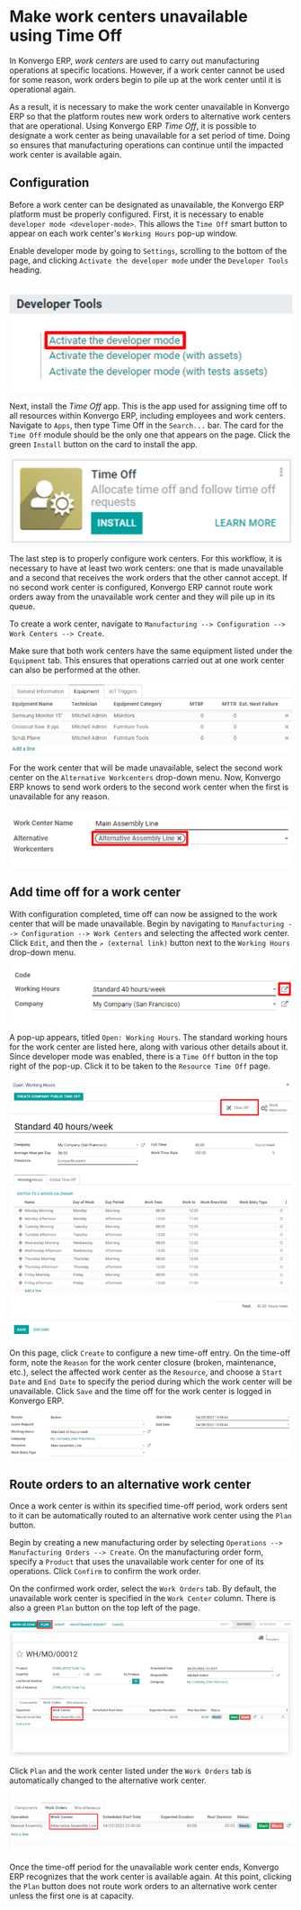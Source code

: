 # Make work centers unavailable using Time Off

In Konvergo ERP, *work centers* are used to carry out manufacturing operations
at specific locations. However, if a work center cannot be used for some
reason, work orders begin to pile up at the work center until it is
operational again.

As a result, it is necessary to make the work center unavailable in Konvergo ERP
so that the platform routes new work orders to alternative work centers
that are operational. Using Konvergo ERP *Time Off*, it is possible to designate
a work center as being unavailable for a set period of time. Doing so
ensures that manufacturing operations can continue until the impacted
work center is available again.

## Configuration

Before a work center can be designated as unavailable, the Konvergo ERP platform
must be properly configured. First, it is necessary to enable
`developer mode <developer-mode>`. This allows the `Time Off` smart
button to appear on each work center's `Working Hours` pop-up window.

Enable developer mode by going to `Settings`, scrolling to the bottom of
the page, and clicking `Activate the developer mode` under the
`Developer Tools` heading.

<img src="work_center_time_off/developer-mode-button.png"
class="align-center"
alt="The &quot;Activate the developer mode&quot; button." />

Next, install the *Time Off* app. This is the app used for assigning
time off to all resources within Konvergo ERP, including employees and work
centers. Navigate to `Apps`, then type <span class="title-ref">Time
Off</span> in the `Search...` bar. The card for the `Time Off` module
should be the only one that appears on the page. Click the green
`Install` button on the card to install the app.

<img src="work_center_time_off/time-off-install-card.png"
class="align-center" alt="The Time Off module installation card." />

The last step is to properly configure work centers. For this workflow,
it is necessary to have at least two work centers: one that is made
unavailable and a second that receives the work orders that the other
cannot accept. If no second work center is configured, Konvergo ERP cannot route
work orders away from the unavailable work center and they will pile up
in its queue.

To create a work center, navigate to
`Manufacturing --> Configuration --> Work
Centers --> Create`.

Make sure that both work centers have the same equipment listed under
the `Equipment` tab. This ensures that operations carried out at one
work center can also be performed at the other.

<img src="work_center_time_off/work-center-equipment-tab.png"
class="align-center" alt="The equipment tab on a work center form." />

For the work center that will be made unavailable, select the second
work center on the `Alternative Workcenters` drop-down menu. Now, Konvergo ERP
knows to send work orders to the second work center when the first is
unavailable for any reason.

<img src="work_center_time_off/alternative-work-center-selection.png"
class="align-center"
alt="A work center form configured with an alternative work center." />

## Add time off for a work center

With configuration completed, time off can now be assigned to the work
center that will be made unavailable. Begin by navigating to
`Manufacturing --> Configuration --> Work
Centers` and selecting the affected work center. Click `Edit`, and then
the `↗
(external link)` button next to the `Working Hours` drop-down menu.

<img src="work_center_time_off/working-hours-button.png"
class="align-center"
alt="The Working Hours &quot;External link&quot; button on the work center form." />

A pop-up appears, titled `Open: Working Hours`. The standard working
hours for the work center are listed here, along with various other
details about it. Since developer mode was enabled, there is a
`Time Off` button in the top right of the pop-up. Click it to be taken
to the `Resource Time Off` page.

<img src="work_center_time_off/time-off-button.png" class="align-center"
alt="The Time Off button on the Working Hours pop-up." />

On this page, click `Create` to configure a new time-off entry. On the
time-off form, note the `Reason` for the work center closure (broken,
maintenance, etc.), select the affected work center as the `Resource`,
and choose a `Start Date` and `End
Date` to specify the period during which the work center will be
unavailable. Click `Save` and the time off for the work center is logged
in Konvergo ERP.

<img src="work_center_time_off/time-off-form.png" class="align-center"
alt="The &quot;Resource Time Off&quot; form." />

## Route orders to an alternative work center

Once a work center is within its specified time-off period, work orders
sent to it can be automatically routed to an alternative work center
using the `Plan` button.

Begin by creating a new manufacturing order by selecting `Operations -->
Manufacturing Orders --> Create`. On the manufacturing order form,
specify a `Product` that uses the unavailable work center for one of its
operations. Click `Confirm` to confirm the work order.

On the confirmed work order, select the `Work Orders` tab. By default,
the unavailable work center is specified in the `Work Center` column.
There is also a green `Plan` button on the top left of the page.

<img src="work_center_time_off/mo-plan-button.png" class="align-center"
alt="The Plan button on a manufacturing order." />

Click `Plan` and the work center listed under the `Work Orders` tab is
automatically changed to the alternative work center.

<img src="work_center_time_off/work-center-planning.png"
class="align-center"
alt="The selected work center updates automatically after clicking the Plan button." />

Once the time-off period for the unavailable work center ends, Konvergo ERP
recognizes that the work center is available again. At this point,
clicking the `Plan` button does not route work orders to an alternative
work center unless the first one is at capacity.
